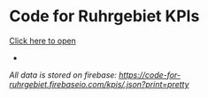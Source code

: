 # Code for Ruhrgebiet KPIs

[Click here to open](http://codeforruhrgebiet.github.io/kpis/)


-

_All data is stored on firebase: https://code-for-ruhrgebiet.firebaseio.com/kpis/.json?print=pretty_
